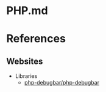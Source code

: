 # PHP.md

# References

## Websites

* Libraries
  * [php-debugbar/php-debugbar](https://github.com/php-debugbar/php-debugbar)
